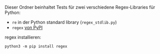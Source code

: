 Dieser Ordner beinhaltet Tests für zwei verschiedene Regex-Libraries für Python:

- `re` in der Python standard library (`regex_stdlib.py`)
- `regex` [von PyPI](https://pypi.python.org/pypi/regex)

regex installieren:

    python3 -m pip install regex
